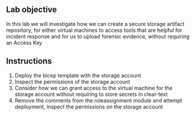 ## Lab objective
In this lab we will investigate how we can create a secure storage artifact repository, for either virtual machines to access tools that are helpful for incident response and for us to upload forensic evidence, without requiring an Access Key

## Instructions
1. Deploy the bicep template with the storage account
2. Inspect the permissions of the storage account
3. Consider how we can grant access to the virtual machine for the storage account without requiring to store secrets in clear-text
4. Remove the comments from the roleassignment module and attempt deployment, inspect the permissions on the storage account